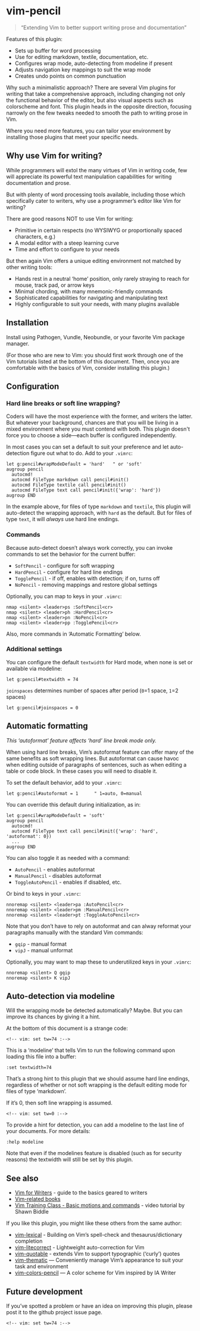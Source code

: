 # vim-pencil

> “Extending Vim to better support writing prose and documentation”

Features of this plugin:

* Sets up buffer for word processing
* Use for editing markdown, textile, documentation, etc.
* Configures wrap mode, auto-detecting from modeline if present
* Adjusts navigation key mappings to suit the wrap mode
* Creates undo points on common punctuation

Why such a minimalistic approach? There are several Vim plugins for
writing that take a comprehensive approach, including changing not only
the functional behavior of the editor, but also visual aspects such as
colorscheme and font. This plugin heads in the opposite direction,
focusing narrowly on the few tweaks needed to smooth the path to writing
prose in Vim.

Where you need more features, you can tailor your environment
by installing those plugins that meet your specific needs.

## Why use Vim for writing?

While programmers will extol the many virtues of Vim in writing code, few
will appreciate its powerful text manipulation capabilities for writing
documentation and prose.

But with plenty of word processing tools available, including those which
specifically cater to writers, why use a programmer’s editor like Vim for
writing?

There are good reasons NOT to use Vim for writing:

* Primitive in certain respects (no WYSIWYG or proportionally spaced
  characters, e.g.)
* A modal editor with a steep learning curve
* Time and effort to configure to your needs

But then again Vim offers a unique editing environment not matched by
other writing tools:

* Hands rest in a neutral ‘home’ position, only rarely straying to reach
  for mouse, track pad, or arrow keys
* Minimal chording, with many mnemonic-friendly commands
* Sophisticated capabilities for navigating and manipulating text
* Highly configurable to suit your needs, with many plugins available

## Installation

Install using Pathogen, Vundle, Neobundle, or your favorite Vim package
manager.

(For those who are new to Vim: you should first work through one of the
Vim tutorials listed at the bottom of this document. Then, once you are
comfortable with the basics of Vim, consider installing this plugin.)

## Configuration

### Hard line breaks or soft line wrapping?

Coders will have the most experience with the former, and writers the
latter. But whatever your background, chances are that you will be living
in a mixed environment where you must contend with both. This plugin
doesn't force you to choose a side—each buffer is configured
independently.

In most cases you can set a default to suit your preference and let
auto-detection figure out what to do. Add to your `.vimrc`:

```vim
let g:pencil#wrapModeDefault = 'hard'   " or 'soft'
augroup pencil
  autocmd!
  autocmd FileType markdown call pencil#init()
  autocmd FileType textile call pencil#init()
  autocmd FileType text call pencil#init({'wrap': 'hard'})
augroup END
```

In the example above, for files of type `markdown` and `textile`, this
plugin will auto-detect the wrapping approach, with `hard` as the default.
But for files of type `text`, it will *always* use hard line endings.

### Commands

Because auto-detect doesn’t always work correctly, you can invoke commands
to set the behavior for the current buffer:

* `SoftPencil` - configure for soft wrapping
* `HardPencil` - configure for hard line endings
* `TogglePencil` - if off, enables with detection; if on, turns off
* `NoPencil` - removing mappings and restore global settings

Optionally, you can map to keys in your `.vimrc`:

```vim
nmap <silent> <leader>ps :SoftPencil<cr>
nmap <silent> <leader>ph :HardPencil<cr>
nmap <silent> <leader>pn :NoPencil<cr>
nmap <silent> <leader>pp :TogglePencil<cr>
```

Also, more commands in ‘Automatic Formatting’ below.

### Additional settings

You can configure the default `textwidth` for Hard mode, when none is set
or available via modeline:

```vim
let g:pencil#textwidth = 74
```

`joinspaces` determines number of spaces after period (`0`=1 space, `1`=2 spaces)

```vim
let g:pencil#joinspaces = 0
```

## Automatic formatting

_This ‘autoformat’ feature affects ‘hard’ line break mode only._

When using hard line breaks, Vim’s autoformat feature can offer many of
the same benefits as soft wrapping lines. But autoformat can cause havoc
when editing outside of paragraphs of sentences, such as when editing
a table or code block. In these cases you will need to disable it.

To set the default behavior, add to your `.vimrc`:

```vim
let g:pencil#autoformat = 1      " 1=auto, 0=manual
```

You can override this default during initialization, as in:

```vim
let g:pencil#wrapModeDefault = 'soft'
augroup pencil
  autocmd!
  autocmd FileType text call pencil#init({'wrap': 'hard', 'autoformat': 0})
  ...
augroup END
```

You can also toggle it as needed with a command:

* `AutoPencil` - enables autoformat
* `ManualPencil` - disables autoformat
* `ToggleAutoPencil` - enables if disabled, etc.

Or bind to keys in your `.vimrc`:

```vim
nnoremap <silent> <leader>pa :AutoPencil<cr>
nnoremap <silent> <leader>pm :ManualPencil<cr>
nnoremap <silent> <leader>pt :ToggleAutoPencil<cr>
```

Note that you don’t have to rely on autoformat and can alway reformat your
paragraphs manually with the standard Vim commands:

* `gqip` - manual format
* `vipJ` - manual unformat

Optionally, you may want to map these to underutilized keys in your
`.vimrc`:

```vim
nnoremap <silent> Q gqip
nnoremap <silent> K vipJ
```

## Auto-detection via modeline

Will the wrapping mode be detected automatically? Maybe. But you can
improve its chances by giving it a hint.

At the bottom of this document is a strange code:

```
<!-- vim: set tw=74 :-->
```

This is a ‘modeline’ that tells Vim to run the following command upon
loading this file into a buffer:

```vim
:set textwidth=74
```

That’s a strong hint to this plugin that we should assume hard line
endings, regardless of whether or not soft wrapping is the default editing
mode for files of type ‘markdown’.

If it’s 0, then soft line wrapping is assumed.

```
<!-- vim: set tw=0 :-->
```

To provide a hint for detection, you can add a modeline to the last line
of your documents. For more details:

```vim
:help modeline
```

Note that even if the modelines feature is disabled (such as for security
reasons) the textwidth will still be set by this plugin.

## See also

* [Vim for Writers](http://therandymon.com/woodnotes/vim-for-writers/vimforwriters.html) - guide to the basics geared to writers
* [Vim-related books](http://iccf-holland.org/click5.html)
* [Vim Training Class - Basic motions and commands](https://www.youtube.com/watch?v=Nim4_f5QUxA) - video tutorial by Shawn Biddle

If you like this plugin, you might like these others from the same author:

* [vim-lexical](http://github.com/reedes/vim-lexical) - Building on Vim’s spell-check and thesaurus/dictionary completion
* [vim-litecorrect](http://github.com/reedes/vim-litecorrect) - Lightweight auto-correction for Vim
* [vim-quotable](http://github.com/reedes/vim-quotable) - extends Vim to support typographic (‘curly’) quotes
* [vim-thematic](http://github.com/reedes/vim-thematic) — Conveniently manage Vim’s appearance to suit your task and environment
* [vim-colors-pencil](http://github.com/reedes/vim-colors-pencil) — A color scheme for Vim inspired by IA Writer

## Future development

If you’ve spotted a problem or have an idea on improving this plugin,
please post it to the github project issue page.

```
<!-- vim: set tw=74 :-->
```
